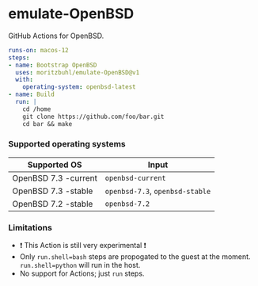 # emulate-OpenBSD

GitHub Actions for OpenBSD.

```yaml
runs-on: macos-12
steps:
- name: Bootstrap OpenBSD
  uses: moritzbuhl/emulate-OpenBSD@v1
  with:
    operating-system: openbsd-latest
- name: Build
  run: |
    cd /home
    git clone https://github.com/foo/bar.git
    cd bar && make
```

### Supported operating systems

| Supported OS  | Input |
| ------------- | ----- |
| OpenBSD 7.3 -current | `openbsd-current` |
| OpenBSD 7.3 -stable | `openbsd-7.3`, `openbsd-stable` |
| OpenBSD 7.2 -stable | `openbsd-7.2` |

### Limitations
- :heavy_exclamation_mark: This Action is still very experimental :heavy_exclamation_mark:
- Only `run.shell=bash` steps are propogated to the guest at the moment. `run.shell=python` will run in the host.
- No support for Actions; just `run` steps.
